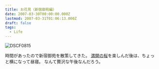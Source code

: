 ```yaml
---
title: お花見（新宿御苑編）
date: 2007-03-30T00:00:00.000Z
lastmod: 2007-03-31T01:06:13.000Z
draft: false
tags:
  - Life
---
```


![DSCF0815](@/assets/flickr/439949867.jpg "DSCF0815")

時間があったので新宿御苑を散策してきた。 [満開の桜](http://www.flickr.com/photos/machu/archives/date-taken/2007/03/30/)を楽しんだ後は、ちょっと横になって昼寝。 なんて贅沢な午後なんだろう。
